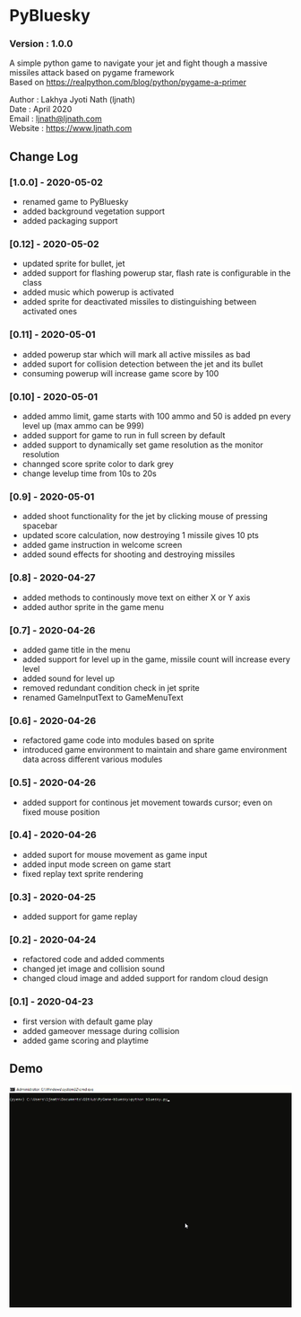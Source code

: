 
# PyBluesky
### Version : 1.0.0

A simple python game to navigate your jet and fight though a massive missiles attack based on pygame framework</br>
Based on https://realpython.com/blog/python/pygame-a-primer

Author : Lakhya Jyoti Nath (ljnath)<br>
Date : April 2020<br>
Email : ljnath@ljnath.com<br>
Website : https://www.ljnath.com

## Change Log
### [1.0.0] - 2020-05-02
- renamed game to PyBluesky
- added background vegetation support
- added packaging support

### [0.12] - 2020-05-02
- updated sprite for bullet, jet
- added support for flashing powerup star, flash rate is configurable in the class
- added music which powerup is activated
- added sprite for deactivated missiles to distinguishing between activated ones

### [0.11] - 2020-05-01
- added powerup star which will mark all active missiles as bad
- added suport for collision detection between the jet and its bullet
- consuming powerup will increase game score by 100

### [0.10] - 2020-05-01
- added ammo limit, game starts with 100 ammo and 50 is added pn every level up (max ammo can be 999)
- added support for game to run in full screen by default
- added support to dynamically set game resolution as the monitor resolution
- channged score sprite color to dark grey
- change levelup time from 10s to 20s

### [0.9] - 2020-05-01
- added shoot functionality for the jet by clicking mouse of pressing spacebar
- updated score calculation, now destroying 1 missile gives 10 pts
- added game instruction in welcome screen
- added sound effects for shooting and destroying missiles

### [0.8] - 2020-04-27
- added methods to continously move text on either X or Y axis
- added author sprite in the game menu

### [0.7] - 2020-04-26
- added game title in the menu
- added support for level up in the game, missile count will increase every level
- added sound for level up
- removed redundant condition check in jet sprite
- renamed GameInputText to GameMenuText

### [0.6] - 2020-04-26
- refactored game code into modules based on sprite
- introduced game environment to maintain and share game environment data across different various modules

### [0.5] - 2020-04-26
- added support for continous jet movement towards cursor; even on fixed mouse position

### [0.4] - 2020-04-26
- added suport for mouse movement as game input
- added input mode screen on game start
- fixed replay text sprite rendering

### [0.3] - 2020-04-25
- added support for game replay

### [0.2] - 2020-04-24
- refactored code and added comments
- changed jet image and collision sound
- changed cloud image and added support for random cloud design

### [0.1] - 2020-04-23
- first version with default game play
- added gameover message during collision
- added game scoring and playtime


## Demo

![](gameplay.gif)